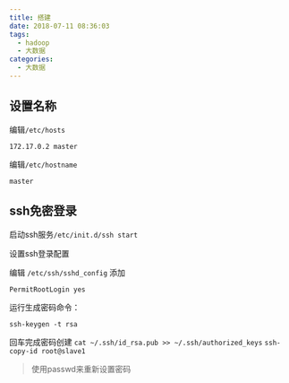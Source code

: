 ```yaml
---
title: 搭建
date: 2018-07-11 08:36:03
tags:
  - hadoop
  - 大数据
categories:
  - 大数据
---
```

## 设置名称
编辑`/etc/hosts`

```
172.17.0.2 master
```

编辑`/etc/hostname`

```
master
```

## ssh免密登录

启动ssh服务`/etc/init.d/ssh start`

设置ssh登录配置

编辑 `/etc/ssh/sshd_config` 添加
```xml
PermitRootLogin yes
```

运行生成密码命令：

`ssh-keygen -t rsa`

回车完成密码创建
`cat ~/.ssh/id_rsa.pub >> ~/.ssh/authorized_keys`
`ssh-copy-id root@slave1`

> 使用passwd来重新设置密码
